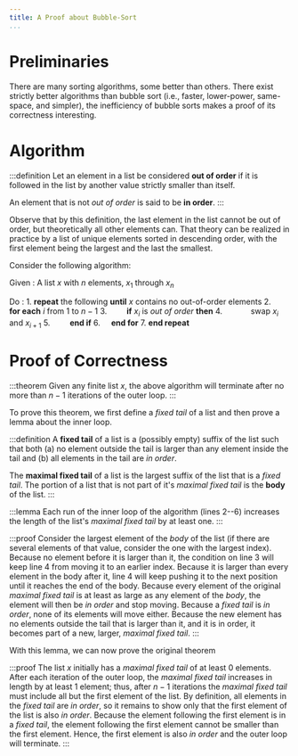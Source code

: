 ```yaml
---
title: A Proof about Bubble-Sort
...
```


# Preliminaries

There are many sorting algorithms, some better than others.
There exist strictly better algorithms than bubble sort
(i.e., faster, lower-power, same-space, and simpler),
the inefficiency of bubble sorts makes a proof of its correctness interesting.

# Algorithm

:::definition
Let an element in a list be considered **out of order** if it is followed in the list by another value strictly smaller than itself.

An element that is not *out of order* is said to be **in order**.
:::

Observe that by this definition, the last element in the list cannot be out of order, but theoretically all other elements can.
That theory can be realized in practice by a list of unique elements sorted in descending order, with the first element being the largest and the last the smallest.


Consider the following algorithm:

Given
:   A list $x$ with $n$ elements, $x_1$ through $x_n$

Do
:   1. **repeat** the following **until** $x$ contains no out-of-order elements
    2.     **for each** $i$ from $1$ to $n-1$
    3.         **if** $x_i$ is *out of order* **then**
    4.             swap $x_i$ and $x_{i+1}$
    5.         **end if**
    6.     **end for**
    7. **end repeat**

# Proof of Correctness


:::theorem
Given any finite list $x$, the above algorithm will terminate after no more than $n-1$ iterations of the outer loop.
:::

To prove this theorem, we first define a *fixed tail* of a list and then prove a lemma about the inner loop.

:::definition
A **fixed tail** of a list is a (possibly empty) suffix of the list such that both (a) no element outside the tail is larger than any element inside the tail and (b) all elements in the tail are *in order*.

The **maximal fixed tail** of a list is the largest suffix of the list that is a *fixed tail*.
The portion of a list that is not part of it's *maximal fixed tail* is the **body** of the list.
:::

:::lemma
Each run of the inner loop of the algorithm (lines 2--6) increases the length of the list's *maximal fixed tail* by at least one.
:::

:::proof
Consider the largest element of the *body* of the list (if there are several elements of that value, consider the one with the largest index).
Because no element before it is larger than it, the condition on line 3 will keep line 4 from moving it to an earlier index.
Because it is larger than every element in the body after it, line 4 will keep pushing it to the next position until it reaches the end of the body.
Because every element of the original *maximal fixed tail* is at least as large as any element of the *body*, the element will then be *in order* and stop moving.
Because a *fixed tail* is *in order*, none of its elements will move either.
Because the new element has no elements outside the tail that is larger than it, and it is in order, it becomes part of a new, larger, *maximal fixed tail*.
:::

With this lemma, we can now prove the original theorem

:::proof
The list $x$ initially has a *maximal fixed tail* of at least 0 elements.
After each iteration of the outer loop, the *maximal fixed tail* increases in length by at least 1 element; thus, after $n-1$ iterations the *maximal fixed tail* must include all but the first element of the list.
By definition, all elements in the *fixed tail* are *in order*, so it remains to show only that the first element of the list is also *in order*.
Because the element following the first element is in a *fixed tail*,
the element following the first element cannot be smaller than the first element.
Hence, the first element is also *in order*
and the outer loop will terminate.
:::

